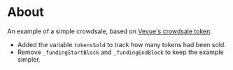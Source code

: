 # About

An example of a simple crowdsale, based on [Vevue's crowdsale token](https://github.com/vevue/ICOcontracts).

* Added the variable `tokensSold` to track how many tokens had been sold.
* Remove `_fundingStartBlock` and `_fundingEndBlock` to keep the example simpler.
